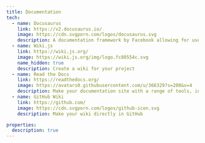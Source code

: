 ```yaml
---
title: Documentation
tech:
  - name: Docusaurus
    link: https://v2.docusaurus.io/
    image: https://cdn.svgporn.com/logos/docusaurus.svg
    description: A documentation framework by Facebook allowing for use of React
  - name: Wiki.js
    link: https://wiki.js.org/
    image: https://wiki.js.org/img/logo.fc80554c.svg
    name_hidden: true
    description: Create a wiki for your project
  - name: Read the Docs
    link: https://readthedocs.org/
    image: https://avatars0.githubusercontent.com/u/366329?s=200&v=4
    description: Make your documentation site with a range of tools, including allowing for print documentation
  - name: GitHub Wiki
    link: https://github.com/
    image: https://cdn.svgporn.com/logos/github-icon.svg
    description: Make your wiki directly in GitHub

properties:
  description: true
---
```

